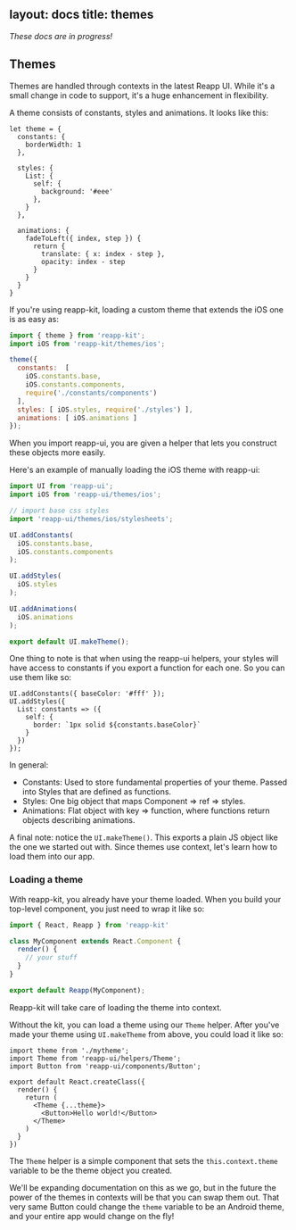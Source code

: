 layout: docs
title: themes
---
*These docs are in progress!*

## Themes

Themes are handled through contexts in the latest Reapp UI. While it's a small
change in code to support, it's a huge enhancement in flexibility.

A theme consists of constants, styles and animations. It looks like this:

```
let theme = {
  constants: {
    borderWidth: 1
  },

  styles: {
    List: {
      self: {
        background: '#eee'
      },
    }
  },

  animations: {
    fadeToLeft({ index, step }) {
      return {
        translate: { x: index - step },
        opacity: index - step
      }
    }
  }
}
```

If you're using reapp-kit, loading a custom theme that extends the iOS one
is as easy as:

```js
import { theme } from 'reapp-kit';
import iOS from 'reapp-kit/themes/ios';

theme({
  constants:  [
    iOS.constants.base,
    iOS.constants.components,
    require('./constants/components')
  ],
  styles: [ iOS.styles, require('./styles') ],
  animations: [ iOS.animations ]
});
```

When you import reapp-ui, you are given a helper that lets you construct these objects
more easily.

Here's an example of manually loading the iOS theme with reapp-ui:

```js
import UI from 'reapp-ui';
import iOS from 'reapp-ui/themes/ios';

// import base css styles
import 'reapp-ui/themes/ios/stylesheets';

UI.addConstants(
  iOS.constants.base,
  iOS.constants.components
);

UI.addStyles(
  iOS.styles
);

UI.addAnimations(
  iOS.animations
);

export default UI.makeTheme();
```

One thing to note is that when using the reapp-ui helpers, your styles will have access
to constants if you export a function for each one. So you can use them like so:

```
UI.addConstants({ baseColor: '#fff' });
UI.addStyles({
  List: constants => ({
    self: {
      border: `1px solid ${constants.baseColor}`
    }
  })
});
```

In general:

- Constants: Used to store fundamental properties of your theme. Passed into Styles that are
defined as functions.
- Styles: One big object that maps Component => ref => styles.
- Animations: Flat object with key => function, where functions return objects describing animations.

A final note: notice the `UI.makeTheme()`. This exports a plain JS object like the one we started
out with. Since themes use context, let's learn how to load them into our app.

### Loading a theme

With reapp-kit, you already have your theme loaded. When you build your top-level component,
you just need to wrap it like so:

```js
import { React, Reapp } from 'reapp-kit'

class MyComponent extends React.Component {
  render() {
    // your stuff
  }
}

export default Reapp(MyComponent);
```

Reapp-kit will take care of loading the theme into context.

Without the kit, you can load a theme using our `Theme` helper. After you've made your theme
using `UI.makeTheme` from above, you could load it like so:

```
import theme from './mytheme';
import Theme from 'reapp-ui/helpers/Theme';
import Button from 'reapp-ui/components/Button';

export default React.createClass({
  render() {
    return (
      <Theme {...theme}>
        <Button>Hello world!</Button>
      </Theme>
    )
  }
})
```

The `Theme` helper is a simple component that sets the `this.context.theme` variable
to be the theme object you created.

We'll be expanding documentation on this as we go, but in the future the power of the
themes in contexts will be that you can swap them out. That very same Button could
change the `theme` variable to be an Android theme, and your entire app would change
on the fly!